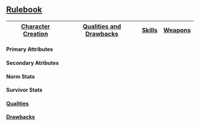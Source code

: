 ## [Rulebook](index.md)

 [Character Creation]() | [Qualities and Drawbacks](Qualities_and_Drawbacks.md) | [Skills](Skills.md) | [Weapons]() |
------------ |  ------------ | ------------ | ------------ |

#### Primary Attributes
#### Secondary Atributes
#### Norm Stats
#### Survivor Stats
#### [Qualities](Qualities_and_Drawbacks.md)
#### [Drawbacks](Qualities_and_Drawbacks.md)
